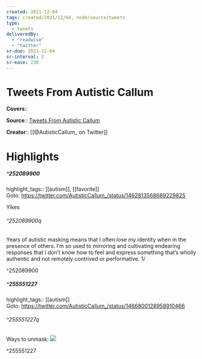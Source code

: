 ```yaml
---
created: 2021-12-04
tags: created/2021/12/04, node/source/tweets
type: 
  - tweets
deliveredBy: 
  - "readwise"
  - "twitter"
sr-due: 2021-12-04
sr-interval: 2
sr-ease: 230
---
```

# Tweets From Autistic Callum

**Covers**:: 

**Source**:: [Tweets From Autistic Callum](https://twitter.com/AutisticCallum_)

**Creator**:: [[@AutisticCallum_ on Twitter]]

# Highlights
##### ^252089900

highlight_tags:: [[autism]], [[favorite]]   
Goto: https://twitter.com/AutisticCallum_/status/1462813568689229825  

Yikes  

###### ^252089900q

Years of autistic masking means that I often lose my identity when in the presence of others. I’m so used to mirroring and cultivating endearing responses that I don’t know how to feel and express something that’s wholly authentic and not remotely contrived or performative. 1/ 

^252089900

##### ^255551227

highlight_tags:: [[autism]]   
Goto: https://twitter.com/AutisticCallum_/status/1466800128958910466  

###### ^255551227q

Ways to unmask: 
![](https://pbs.twimg.com/media/FFse8RVXIAMVlbw.jpg) 

^255551227

